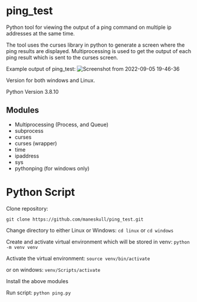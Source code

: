 # ping_test

Python tool for viewing the output of a ping command on multiple ip addresses at the same time.

The tool uses the curses library in python to generate a screen where the ping results are displayed. Multiprocessing is used to get the output of each ping result which is sent to the curses screen.

Example output of ping_test:
![Screenshot from 2022-09-05 19-46-36](https://user-images.githubusercontent.com/101291172/188507322-0cb28f2f-6c22-42da-9a34-d305c4ecdf3d.png)


Version for both windows and Linux.

Python Version 3.8.10

## Modules
- Multiprocessing (Process, and Queue)
- subprocess
- curses
- curses (wrapper)
- time
- ipaddress
- sys
- pythonping (for windows only)

# Python Script

Clone repository:

`git clone https://github.com/maneskull/ping_test.git`
  
Change directory to either Linux or Windows:
`cd linux`
 or
`cd windows`
  
Create and activate virtual environment which will be stored in venv:
`python -m venv venv`

Activate the virtual environment:
`source venv/bin/activate`
  
or on windows:
`venv/Scripts/activate`
   
Install the above modules

Run script:
  `python ping.py`
